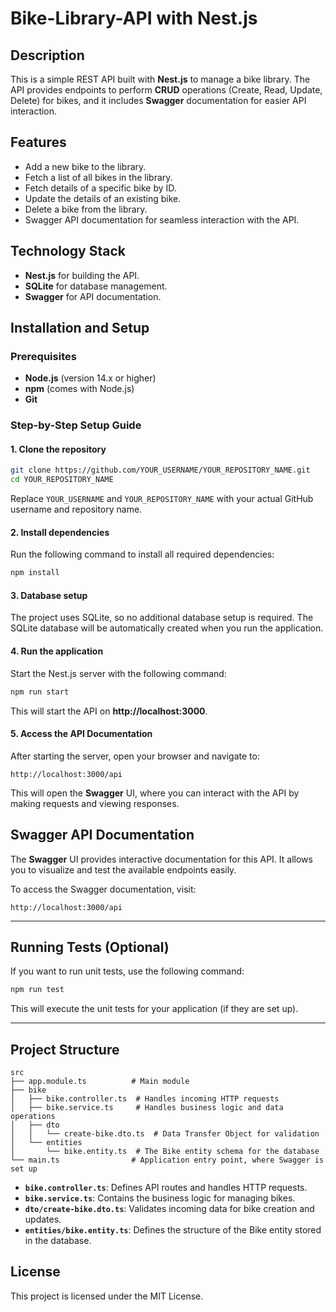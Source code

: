 # Bike-Library-API with Nest.js

## Description

This is a simple REST API built with **Nest.js** to manage a bike library. The API provides endpoints to perform **CRUD** operations (Create, Read, Update, Delete) for bikes, and it includes **Swagger** documentation for easier API interaction.

## Features

- Add a new bike to the library.
- Fetch a list of all bikes in the library.
- Fetch details of a specific bike by ID.
- Update the details of an existing bike.
- Delete a bike from the library.
- Swagger API documentation for seamless interaction with the API.

## Technology Stack

- **Nest.js** for building the API.
- **SQLite** for database management.
- **Swagger** for API documentation.

## Installation and Setup

### Prerequisites

- **Node.js** (version 14.x or higher)
- **npm** (comes with Node.js)
- **Git**

### Step-by-Step Setup Guide

#### 1. **Clone the repository**

```bash
git clone https://github.com/YOUR_USERNAME/YOUR_REPOSITORY_NAME.git
cd YOUR_REPOSITORY_NAME
```

Replace `YOUR_USERNAME` and `YOUR_REPOSITORY_NAME` with your actual GitHub username and repository name.

#### 2. **Install dependencies**

Run the following command to install all required dependencies:

```bash
npm install
```

#### 3. **Database setup**

The project uses SQLite, so no additional database setup is required. The SQLite database will be automatically created when you run the application.

#### 4. **Run the application**

Start the Nest.js server with the following command:

```bash
npm run start
```

This will start the API on **http://localhost:3000**.

#### 5. **Access the API Documentation**

After starting the server, open your browser and navigate to:

```
http://localhost:3000/api
```

This will open the **Swagger** UI, where you can interact with the API by making requests and viewing responses.
## Swagger API Documentation

The **Swagger** UI provides interactive documentation for this API. It allows you to visualize and test the available endpoints easily.

To access the Swagger documentation, visit:

```
http://localhost:3000/api
```

---

## Running Tests (Optional)

If you want to run unit tests, use the following command:

```bash
npm run test
```

This will execute the unit tests for your application (if they are set up).

---

## Project Structure

```
src
├── app.module.ts          # Main module
├── bike
│   ├── bike.controller.ts  # Handles incoming HTTP requests
│   ├── bike.service.ts     # Handles business logic and data operations
│   ├── dto
│   │   └── create-bike.dto.ts  # Data Transfer Object for validation
│   └── entities
│       └── bike.entity.ts  # The Bike entity schema for the database
└── main.ts                # Application entry point, where Swagger is set up
```

- **`bike.controller.ts`**: Defines API routes and handles HTTP requests.
- **`bike.service.ts`**: Contains the business logic for managing bikes.
- **`dto/create-bike.dto.ts`**: Validates incoming data for bike creation and updates.
- **`entities/bike.entity.ts`**: Defines the structure of the Bike entity stored in the database.

## License
This project is licensed under the MIT License.
